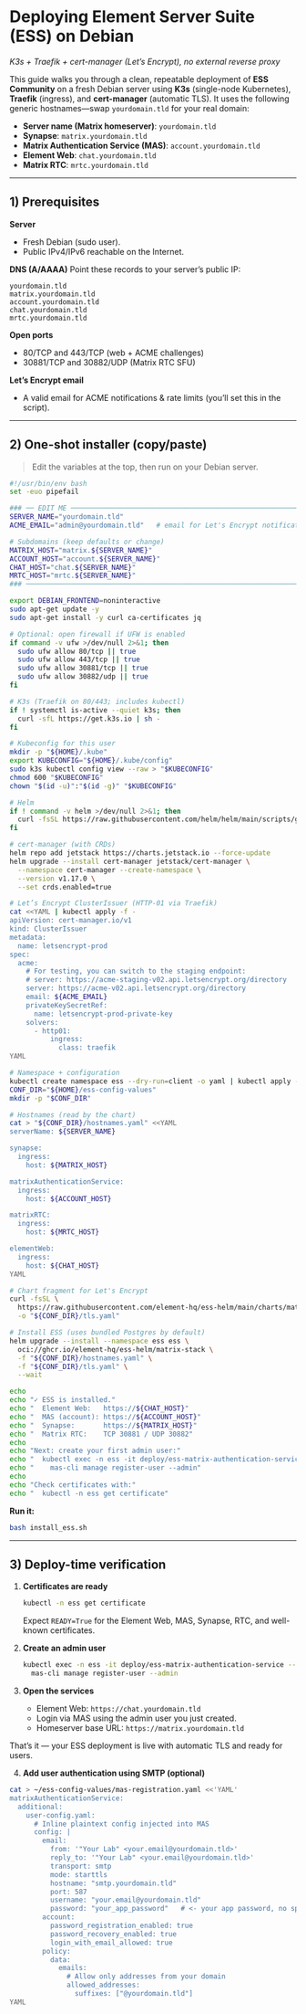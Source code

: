 # Deploying Element Server Suite (ESS) on Debian
*K3s + Traefik + cert-manager (Let’s Encrypt), no external reverse proxy*

This guide walks you through a clean, repeatable deployment of **ESS Community** on a fresh Debian server using **K3s** (single-node Kubernetes), **Traefik** (ingress), and **cert-manager** (automatic TLS).
It uses the following generic hostnames—swap `yourdomain.tld` for your real domain:

* **Server name (Matrix homeserver)**: `yourdomain.tld`
* **Synapse**: `matrix.yourdomain.tld`
* **Matrix Authentication Service (MAS)**: `account.yourdomain.tld`
* **Element Web**: `chat.yourdomain.tld`
* **Matrix RTC**: `mrtc.yourdomain.tld`

---

## 1) Prerequisites

**Server**

* Fresh Debian (sudo user).
* Public IPv4/IPv6 reachable on the Internet.

**DNS (A/AAAA)**
Point these records to your server’s public IP:

```
yourdomain.tld
matrix.yourdomain.tld
account.yourdomain.tld
chat.yourdomain.tld
mrtc.yourdomain.tld
```

**Open ports**

* 80/TCP and 443/TCP (web + ACME challenges)
* 30881/TCP and 30882/UDP (Matrix RTC SFU)

**Let’s Encrypt email**

* A valid email for ACME notifications & rate limits (you’ll set this in the script).

---

## 2) One-shot installer (copy/paste)

> Edit the variables at the top, then run on your Debian server.

```bash
#!/usr/bin/env bash
set -euo pipefail

### ── EDIT ME ────────────────────────────────────────────────────────────────
SERVER_NAME="yourdomain.tld"
ACME_EMAIL="admin@yourdomain.tld"   # email for Let's Encrypt notifications

# Subdomains (keep defaults or change)
MATRIX_HOST="matrix.${SERVER_NAME}"
ACCOUNT_HOST="account.${SERVER_NAME}"
CHAT_HOST="chat.${SERVER_NAME}"
MRTC_HOST="mrtc.${SERVER_NAME}"
### ──────────────────────────────────────────────────────────────────────────

export DEBIAN_FRONTEND=noninteractive
sudo apt-get update -y
sudo apt-get install -y curl ca-certificates jq

# Optional: open firewall if UFW is enabled
if command -v ufw >/dev/null 2>&1; then
  sudo ufw allow 80/tcp || true
  sudo ufw allow 443/tcp || true
  sudo ufw allow 30881/tcp || true
  sudo ufw allow 30882/udp || true
fi

# K3s (Traefik on 80/443; includes kubectl)
if ! systemctl is-active --quiet k3s; then
  curl -sfL https://get.k3s.io | sh -
fi

# Kubeconfig for this user
mkdir -p "${HOME}/.kube"
export KUBECONFIG="${HOME}/.kube/config"
sudo k3s kubectl config view --raw > "$KUBECONFIG"
chmod 600 "$KUBECONFIG"
chown "$(id -u)":"$(id -g)" "$KUBECONFIG"

# Helm
if ! command -v helm >/dev/null 2>&1; then
  curl -fsSL https://raw.githubusercontent.com/helm/helm/main/scripts/get-helm-3 | bash
fi

# cert-manager (with CRDs)
helm repo add jetstack https://charts.jetstack.io --force-update
helm upgrade --install cert-manager jetstack/cert-manager \
  --namespace cert-manager --create-namespace \
  --version v1.17.0 \
  --set crds.enabled=true

# Let’s Encrypt ClusterIssuer (HTTP-01 via Traefik)
cat <<YAML | kubectl apply -f -
apiVersion: cert-manager.io/v1
kind: ClusterIssuer
metadata:
  name: letsencrypt-prod
spec:
  acme:
    # For testing, you can switch to the staging endpoint:
    # server: https://acme-staging-v02.api.letsencrypt.org/directory
    server: https://acme-v02.api.letsencrypt.org/directory
    email: ${ACME_EMAIL}
    privateKeySecretRef:
      name: letsencrypt-prod-private-key
    solvers:
      - http01:
          ingress:
            class: traefik
YAML

# Namespace + configuration
kubectl create namespace ess --dry-run=client -o yaml | kubectl apply -f -
CONF_DIR="${HOME}/ess-config-values"
mkdir -p "$CONF_DIR"

# Hostnames (read by the chart)
cat > "${CONF_DIR}/hostnames.yaml" <<YAML
serverName: ${SERVER_NAME}

synapse:
  ingress:
    host: ${MATRIX_HOST}

matrixAuthenticationService:
  ingress:
    host: ${ACCOUNT_HOST}

matrixRTC:
  ingress:
    host: ${MRTC_HOST}

elementWeb:
  ingress:
    host: ${CHAT_HOST}
YAML

# Chart fragment for Let's Encrypt
curl -fsSL \
  https://raw.githubusercontent.com/element-hq/ess-helm/main/charts/matrix-stack/ci/fragments/quick-setup-letsencrypt.yaml \
  -o "${CONF_DIR}/tls.yaml"

# Install ESS (uses bundled Postgres by default)
helm upgrade --install --namespace ess ess \
  oci://ghcr.io/element-hq/ess-helm/matrix-stack \
  -f "${CONF_DIR}/hostnames.yaml" \
  -f "${CONF_DIR}/tls.yaml" \
  --wait

echo
echo "✓ ESS is installed."
echo "  Element Web:   https://${CHAT_HOST}"
echo "  MAS (account): https://${ACCOUNT_HOST}"
echo "  Synapse:       https://${MATRIX_HOST}"
echo "  Matrix RTC:    TCP 30881 / UDP 30882"
echo
echo "Next: create your first admin user:"
echo "  kubectl exec -n ess -it deploy/ess-matrix-authentication-service -- \\"
echo "    mas-cli manage register-user --admin"
echo
echo "Check certificates with:"
echo "  kubectl -n ess get certificate"
```

**Run it:**

```bash
bash install_ess.sh
```

---

## 3) Deploy-time verification

1. **Certificates are ready**

   ```bash
   kubectl -n ess get certificate
   ```

   Expect `READY=True` for the Element Web, MAS, Synapse, RTC, and well-known certificates.

2. **Create an admin user**

   ```bash
   kubectl exec -n ess -it deploy/ess-matrix-authentication-service -- \
     mas-cli manage register-user --admin
   ```

3. **Open the services**

   * Element Web: `https://chat.yourdomain.tld`
   * Login via MAS using the admin user you just created.
   * Homeserver base URL: `https://matrix.yourdomain.tld`

That’s it — your ESS deployment is live with automatic TLS and ready for users.

4. **Add user authentication using SMTP (optional)**
```bash
cat > ~/ess-config-values/mas-registration.yaml <<'YAML'
matrixAuthenticationService:
  additional:
    user-config.yaml:
      # Inline plaintext config injected into MAS
      config: |
        email:
          from: '"Your Lab" <your.email@yourdomain.tld>'
          reply_to: '"Your Lab" <your.email@yourdomain.tld>'
          transport: smtp
          mode: starttls
          hostname: "smtp.yourdomain.tld"
          port: 587
          username: "your.email@yourdomain.tld"
          password: "your_app_password"   # <- your app password, no spaces
        account:
          password_registration_enabled: true
          password_recovery_enabled: true
          login_with_email_allowed: true
        policy:
          data:
            emails:
              # Allow only addresses from your domain
              allowed_addresses:
                suffixes: ["@yourdomain.tld"]
YAML
```

